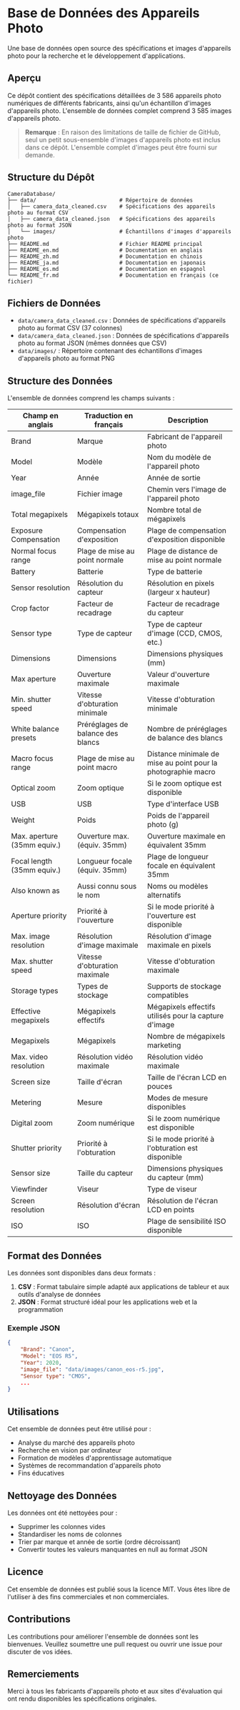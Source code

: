 # Base de Données des Appareils Photo

Une base de données open source des spécifications et images d'appareils photo pour la recherche et le développement d'applications.

## Aperçu

Ce dépôt contient des spécifications détaillées de 3 586 appareils photo numériques de différents fabricants, ainsi qu'un échantillon d'images d'appareils photo. L'ensemble de données complet comprend 3 585 images d'appareils photo.

> **Remarque** : En raison des limitations de taille de fichier de GitHub, seul un petit sous-ensemble d'images d'appareils photo est inclus dans ce dépôt. L'ensemble complet d'images peut être fourni sur demande.

## Structure du Dépôt

```
CameraDatabase/
├── data/                          # Répertoire de données
│   ├── camera_data_cleaned.csv    # Spécifications des appareils photo au format CSV
│   ├── camera_data_cleaned.json   # Spécifications des appareils photo au format JSON
│   └── images/                    # Échantillons d'images d'appareils photo
├── README.md                      # Fichier README principal
├── README_en.md                   # Documentation en anglais
├── README_zh.md                   # Documentation en chinois
├── README_ja.md                   # Documentation en japonais
├── README_es.md                   # Documentation en espagnol
└── README_fr.md                   # Documentation en français (ce fichier)
```

## Fichiers de Données

- `data/camera_data_cleaned.csv` : Données de spécifications d'appareils photo au format CSV (37 colonnes)
- `data/camera_data_cleaned.json` : Données de spécifications d'appareils photo au format JSON (mêmes données que CSV)
- `data/images/` : Répertoire contenant des échantillons d'images d'appareils photo au format PNG

## Structure des Données

L'ensemble de données comprend les champs suivants :

| Champ en anglais | Traduction en français | Description |
|---------|----------|------|
| Brand | Marque | Fabricant de l'appareil photo |
| Model | Modèle | Nom du modèle de l'appareil photo |
| Year | Année | Année de sortie |
| image_file | Fichier image | Chemin vers l'image de l'appareil photo |
| Total megapixels | Mégapixels totaux | Nombre total de mégapixels |
| Exposure Compensation | Compensation d'exposition | Plage de compensation d'exposition disponible |
| Normal focus range | Plage de mise au point normale | Plage de distance de mise au point normale |
| Battery | Batterie | Type de batterie |
| Sensor resolution | Résolution du capteur | Résolution en pixels (largeur x hauteur) |
| Crop factor | Facteur de recadrage | Facteur de recadrage du capteur |
| Sensor type | Type de capteur | Type de capteur d'image (CCD, CMOS, etc.) |
| Dimensions | Dimensions | Dimensions physiques (mm) |
| Max aperture | Ouverture maximale | Valeur d'ouverture maximale |
| Min. shutter speed | Vitesse d'obturation minimale | Vitesse d'obturation minimale |
| White balance presets | Préréglages de balance des blancs | Nombre de préréglages de balance des blancs |
| Macro focus range | Plage de mise au point macro | Distance minimale de mise au point pour la photographie macro |
| Optical zoom | Zoom optique | Si le zoom optique est disponible |
| USB | USB | Type d'interface USB |
| Weight | Poids | Poids de l'appareil photo (g) |
| Max. aperture (35mm equiv.) | Ouverture max. (équiv. 35mm) | Ouverture maximale en équivalent 35mm |
| Focal length (35mm equiv.) | Longueur focale (équiv. 35mm) | Plage de longueur focale en équivalent 35mm |
| Also known as | Aussi connu sous le nom | Noms ou modèles alternatifs |
| Aperture priority | Priorité à l'ouverture | Si le mode priorité à l'ouverture est disponible |
| Max. image resolution | Résolution d'image maximale | Résolution d'image maximale en pixels |
| Max. shutter speed | Vitesse d'obturation maximale | Vitesse d'obturation maximale |
| Storage types | Types de stockage | Supports de stockage compatibles |
| Effective megapixels | Mégapixels effectifs | Mégapixels effectifs utilisés pour la capture d'image |
| Megapixels | Mégapixels | Nombre de mégapixels marketing |
| Max. video resolution | Résolution vidéo maximale | Résolution vidéo maximale |
| Screen size | Taille d'écran | Taille de l'écran LCD en pouces |
| Metering | Mesure | Modes de mesure disponibles |
| Digital zoom | Zoom numérique | Si le zoom numérique est disponible |
| Shutter priority | Priorité à l'obturation | Si le mode priorité à l'obturation est disponible |
| Sensor size | Taille du capteur | Dimensions physiques du capteur (mm) |
| Viewfinder | Viseur | Type de viseur |
| Screen resolution | Résolution d'écran | Résolution de l'écran LCD en points |
| ISO | ISO | Plage de sensibilité ISO disponible |

## Format des Données

Les données sont disponibles dans deux formats :

1. **CSV** : Format tabulaire simple adapté aux applications de tableur et aux outils d'analyse de données
2. **JSON** : Format structuré idéal pour les applications web et la programmation

### Exemple JSON

```json
{
    "Brand": "Canon",
    "Model": "EOS R5",
    "Year": 2020,
    "image_file": "data/images/canon_eos-r5.jpg",
    "Sensor type": "CMOS",
    ...
}
```

## Utilisations

Cet ensemble de données peut être utilisé pour :

- Analyse du marché des appareils photo
- Recherche en vision par ordinateur
- Formation de modèles d'apprentissage automatique
- Systèmes de recommandation d'appareils photo
- Fins éducatives

## Nettoyage des Données

Les données ont été nettoyées pour :
- Supprimer les colonnes vides
- Standardiser les noms de colonnes
- Trier par marque et année de sortie (ordre décroissant)
- Convertir toutes les valeurs manquantes en null au format JSON

## Licence

Cet ensemble de données est publié sous la licence MIT. Vous êtes libre de l'utiliser à des fins commerciales et non commerciales.

## Contributions

Les contributions pour améliorer l'ensemble de données sont les bienvenues. Veuillez soumettre une pull request ou ouvrir une issue pour discuter de vos idées.

## Remerciements

Merci à tous les fabricants d'appareils photo et aux sites d'évaluation qui ont rendu disponibles les spécifications originales. 